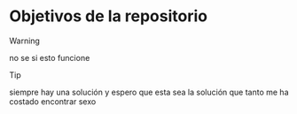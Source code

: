 # Objetivos de la repositorio

>[!warning]
> no se si esto funcione

>[!tip]
> siempre hay una solución y espero que esta sea la solución que tanto me ha costado encontrar
sexo
